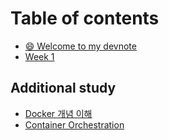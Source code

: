 # Table of contents

* [😄 Welcome to my devnote](README.md)
* [Week 1](week-1.md)

## Additional study

* [Docker 개념 이해](additional-study/docker.md)
* [Container Orchestration](additional-study/container-orchestration.md)
